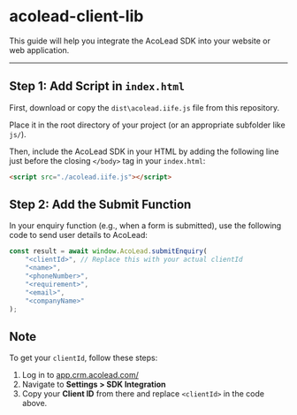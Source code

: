 # acolead-client-lib

This guide will help you integrate the AcoLead SDK into your website or web application.

---
##  Step 1: Add Script in `index.html`

First, download or copy the `dist\acolead.iife.js` file from this repository.

Place it in the root directory of your project (or an appropriate subfolder like `js/`).

Then, include the AcoLead SDK in your HTML by adding the following line just before the closing `</body>` tag in your `index.html`:

```html
<script src="./acolead.iife.js"></script>
```
## Step 2: Add the Submit Function

In your enquiry function (e.g., when a form is submitted), use the following code to send user details to AcoLead:

```javascript
const result = await window.AcoLead.submitEnquiry(
    "<clientId>", // Replace this with your actual clientId
    "<name>",
    "<phoneNumber>",
    "<requirement>",
    "<email>",
    "<companyName>"
);
```

## Note
To get your `clientId`, follow these steps:
1. Log in to [app.crm.acolead.com/](https://app.crm.acolead.com/)
2. Navigate to **Settings > SDK Integration**
3. Copy your **Client ID** from there and replace `<clientId>` in the code above.